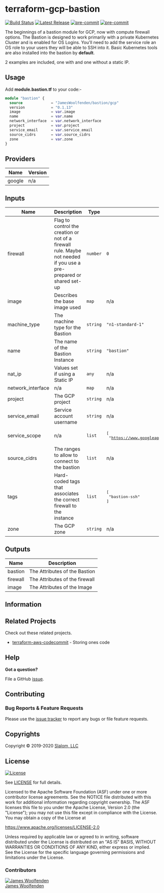# terraform-gcp-bastion

[![Build Status](https://github.com/JamesWoolfenden/terraform-gcp-bastion/workflows/Verify%20and%20Bump/badge.svg?branch=master)](https://github.com/JamesWoolfenden/terraform-gcp-bastion)
[![Latest Release](https://img.shields.io/github/release/JamesWoolfenden/terraform-gcp-bastion.svg)](https://github.com/JamesWoolfenden/terraform-gcp-bastion/releases/latest)
[![pre-commit](https://img.shields.io/badge/pre--commit-enabled-brightgreen?logo=pre-commit&logoColor=white)](https://github.com/pre-commit/pre-commit)
[![pre-commit](https://img.shields.io/badge/checkov-verified-brightgreen)](https://www.checkov.io/)

The beginnings of a bastion module for GCP, now with compute firewall options.
The Bastion is designed to work primarily with a private Kubernetes Cluster and is enabled for OS Logins. You'll need to add the service role an OS role to your users they will be able to SSH into it.
Basic Kubernetes tools are also installed into the bastion by **default**.

2 examples are included, one with and one without a static IP.

## Usage

Add **module.bastion.tf** to your code:-

```terraform
module "bastion" {
  source             = "JamesWoolfenden/bastion/gcp"
  version            = "0.1.13"
  image              = var.image
  name               = var.name
  network_interface  = var.network_interface
  project            = var.project
  service_email      = var.service_email
  source_cidrs       = var.source_cidrs
  zone               = var.zone
}
```

<!-- BEGINNING OF PRE-COMMIT-TERRAFORM DOCS HOOK -->

## Providers

| Name   | Version |
| ------ | ------- |
| google | n/a     |

## Inputs

| Name              | Description                                                                                                         | Type     | Default                                                                    | Required |
| ----------------- | ------------------------------------------------------------------------------------------------------------------- | -------- | -------------------------------------------------------------------------- | :------: |
| firewall          | Flag to control the creation or not of a firewall rule. Maybe not needed if you use a pre-prepared or shared set-up | `number` | `0`                                                                        |    no    |
| image             | Describes the base image used                                                                                       | `map`    | n/a                                                                        |   yes    |
| machine_type      | The machine type for the Bastion                                                                                    | `string` | `"n1-standard-1"`                                                          |    no    |
| name              | The name of the Bastion Instance                                                                                    | `string` | `"bastion"`                                                                |    no    |
| nat_ip            | Values set if using a Static IP                                                                                     | `any`    | n/a                                                                        |   yes    |
| network_interface | n/a                                                                                                                 | `map`    | n/a                                                                        |   yes    |
| project           | The GCP project                                                                                                     | `string` | n/a                                                                        |   yes    |
| service_email     | Service account username                                                                                            | `string` | n/a                                                                        |   yes    |
| service_scope     | n/a                                                                                                                 | `list`   | <pre>[<br> "https://www.googleapis.com/auth/cloud-platform"<br>]<br></pre> |    no    |
| source_cidrs      | The ranges to allow to connect to the bastion                                                                       | `list`   | n/a                                                                        |   yes    |
| tags              | Hard-coded tags that associates the correct firewall to the instance                                                | `list`   | <pre>[<br> "bastion-ssh"<br>]<br></pre>                                    |    no    |
| zone              | The GCP zone                                                                                                        | `string` | n/a                                                                        |   yes    |

## Outputs

| Name     | Description                    |
| -------- | ------------------------------ |
| bastion  | The Attributes of the Bastion  |
| firewall | The Attributes of the firewall |
| image    | The Attributes of the Image    |

<!-- END OF PRE-COMMIT-TERRAFORM DOCS HOOK -->

## Information

## Related Projects

Check out these related projects.

- [terraform-aws-codecommit](https://github.com/jameswoolfenden/terraform-aws-codebuild) - Storing ones code

## Help

**Got a question?**

File a GitHub [issue](https://github.com/jameswoolfenden/terraform-aws-bastion/issues).

## Contributing

### Bug Reports & Feature Requests

Please use the [issue tracker](https://github.com/jameswoolfenden/terraform-aws-bastion/issues) to report any bugs or file feature requests.

## Copyrights

Copyright © 2019-2020 [Slalom, LLC](https://slalom.com)

## License

[![License](https://img.shields.io/badge/License-Apache%202.0-blue.svg)](https://opensource.org/licenses/Apache-2.0)

See [LICENSE](LICENSE) for full details.

Licensed to the Apache Software Foundation (ASF) under one
or more contributor license agreements. See the NOTICE file
distributed with this work for additional information
regarding copyright ownership. The ASF licenses this file
to you under the Apache License, Version 2.0 (the
"License"); you may not use this file except in compliance
with the License. You may obtain a copy of the License at

<https://www.apache.org/licenses/LICENSE-2.0>

Unless required by applicable law or agreed to in writing,
software distributed under the License is distributed on an
"AS IS" BASIS, WITHOUT WARRANTIES OR CONDITIONS OF ANY
KIND, either express or implied. See the License for the
specific language governing permissions and limitations
under the License.

### Contributors

[![James Woolfenden][jameswoolfenden_avatar]][jameswoolfenden_homepage]<br/>[James Woolfenden][jameswoolfenden_homepage]

[jameswoolfenden_homepage]: https://github.com/jameswoolfenden
[jameswoolfenden_avatar]: https://github.com/jameswoolfenden.png?size=150
[logo]: https://gist.githubusercontent.com/JamesWoolfenden/5c457434351e9fe732ca22b78fdd7d5e/raw/15933294ae2b00f5dba6557d2be88f4b4da21201/slalom-logo.png
[website]: https://slalom.com
[github]: https://github.com/jameswoolfenden
[linkedin]: https://www.linkedin.com/in/jameswoolfenden/
[twitter]: https://twitter.com/JimWoolfenden
[share_twitter]: https://twitter.com/intent/tweet/?text=terraform-aws-bastion&url=https://github.com/jameswoolfenden/terraform-aws-bastion
[share_linkedin]: https://www.linkedin.com/shareArticle?mini=true&title=terraform-aws-bastion&url=https://github.com/jameswoolfenden/terraform-aws-bastion
[share_reddit]: https://reddit.com/submit/?url=https://github.com/jameswoolfenden/terraform-aws-bastion
[share_facebook]: https://facebook.com/sharer/sharer.php?u=https://github.com/jameswoolfenden/terraform-aws-bastion
[share_email]: mailto:?subject=terraform-aws-bastion&body=https://github.com/jameswoolfenden/terraform-aws-bastion
